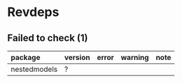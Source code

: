 # Revdeps

## Failed to check (1)

|package      |version |error |warning |note |
|:------------|:-------|:-----|:-------|:----|
|nestedmodels |?       |      |        |     |

